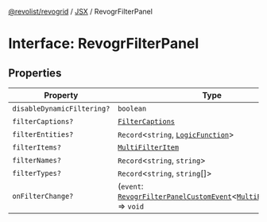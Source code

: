 [@revolist/revogrid](README.md) / [JSX](Namespace.JSX.md) / RevogrFilterPanel

# Interface: RevogrFilterPanel

## Properties

| Property | Type | Defined in |
| ------ | ------ | ------ |
| `disableDynamicFiltering?` | `boolean` | [src/components.d.ts:1710](https://github.com/revolist/revogrid/blob/1d7f63e049242097564b7da6ec33fe3875543951/src/components.d.ts#L1710) |
| `filterCaptions?` | [`FilterCaptions`](TypeAlias.FilterCaptions.md) | [src/components.d.ts:1711](https://github.com/revolist/revogrid/blob/1d7f63e049242097564b7da6ec33fe3875543951/src/components.d.ts#L1711) |
| `filterEntities?` | `Record`\<`string`, [`LogicFunction`](TypeAlias.LogicFunction.md)\> | [src/components.d.ts:1712](https://github.com/revolist/revogrid/blob/1d7f63e049242097564b7da6ec33fe3875543951/src/components.d.ts#L1712) |
| `filterItems?` | [`MultiFilterItem`](TypeAlias.MultiFilterItem.md) | [src/components.d.ts:1713](https://github.com/revolist/revogrid/blob/1d7f63e049242097564b7da6ec33fe3875543951/src/components.d.ts#L1713) |
| `filterNames?` | `Record`\<`string`, `string`\> | [src/components.d.ts:1714](https://github.com/revolist/revogrid/blob/1d7f63e049242097564b7da6ec33fe3875543951/src/components.d.ts#L1714) |
| `filterTypes?` | `Record`\<`string`, `string`[]\> | [src/components.d.ts:1715](https://github.com/revolist/revogrid/blob/1d7f63e049242097564b7da6ec33fe3875543951/src/components.d.ts#L1715) |
| `onFilterChange?` | (`event`: [`RevogrFilterPanelCustomEvent`](Interface.RevogrFilterPanelCustomEvent.md)\<[`MultiFilterItem`](TypeAlias.MultiFilterItem.md)\>) => `void` | [src/components.d.ts:1716](https://github.com/revolist/revogrid/blob/1d7f63e049242097564b7da6ec33fe3875543951/src/components.d.ts#L1716) |
